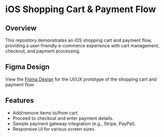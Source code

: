 # iOS Shopping Cart & Payment Flow

## Overview
This repository demonstrates an iOS shopping cart and payment flow, providing a user-friendly e-commerce experience with cart management, checkout, and payment processing.

## Figma Design
View the [Figma Design](https://www.figma.com/file/your-figma-link) for the UI/UX prototype of the shopping cart and payment flow.

## Features
- Add/remove items to/from cart.
- Proceed to checkout and enter payment details.
- Sample payment gateway integration (e.g., Stripe, PayPal).
- Responsive UI for various screen sizes.
